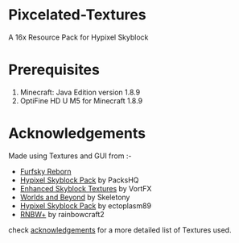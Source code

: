 # Pixcelated-Textures
A 16x Resource Pack for Hypixel Skyblock

# Prerequisites
1. Minecraft: Java Edition version 1.8.9
2. OptiFine HD U M5 for Minecraft 1.8.9

# Acknowledgements
Made using Textures and GUI from :-

* [Furfsky Reborn](https://furfsky.net/)
* [Hypixel Skyblock Pack](https://packshq.com/) by PacksHQ
* [Enhanced Skyblock Textures](https://hypixel.net/threads/enhanced-skyblock-textures-16x-animated.2549153/) by VortFX
* [Worlds and Beyond](https://hypixel.net/threads/worlds-and-beyond-16x-crystal-hollows-update-version-1-5.3597207/) by Skeletony
* [Hypixel Skyblock Pack](https://hypixel.net/threads/ectoplasms-skyblock-resource-pack-completionists-update.2239953/) by ectoplasm89
* [RNBW+](https://hypixel.net/threads/rnbw-resource-pack-v0-2.3470904/) by rainbowcraft2

check [acknowledgements](https://github.com/Pixcelz/Pixcelated-Textures/blob/main/acknowledgements.md) for a more detailed list of Textures used.
